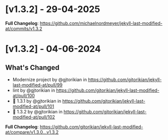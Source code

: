 # [v1.3.2] - 29-04-2025
**Full Changelog**: https://github.com/michaelnordmeyer/jekyll-last-modified-at/commits/v1.3.2
# [v1.3.2] - 04-06-2024
## What's Changed
* Modernize project by @gjtorikian in https://github.com/gjtorikian/jekyll-last-modified-at/pull/99
* lint by @gjtorikian in https://github.com/gjtorikian/jekyll-last-modified-at/pull/100
* :gem: 1.3.1 by @gjtorikian in https://github.com/gjtorikian/jekyll-last-modified-at/pull/101
* :gem: 1.3.2 by @gjtorikian in https://github.com/gjtorikian/jekyll-last-modified-at/pull/102


**Full Changelog**: https://github.com/gjtorikian/jekyll-last-modified-at/compare/v1.3.0...v1.3.2
